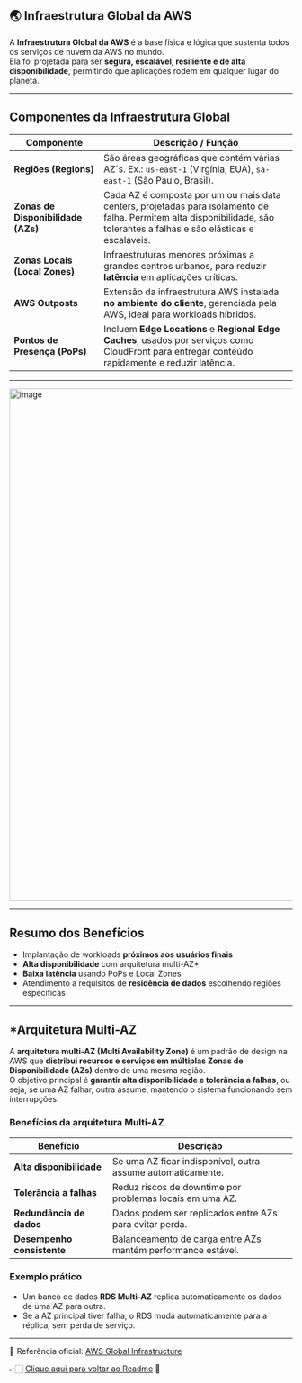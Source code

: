 ## 🌏 Infraestrutura Global da AWS

A **Infraestrutura Global da AWS** é a base física e lógica que sustenta todos os serviços de nuvem da AWS no mundo.  
Ela foi projetada para ser **segura, escalável, resiliente e de alta disponibilidade**, permitindo que aplicações rodem em qualquer lugar do planeta.  

---

## Componentes da Infraestrutura Global

| **Componente**                  | **Descrição / Função**                                                                 |
|---------------------------------|---------------------------------------------------------------------------------------|
| **Regiões (Regions)**           | São áreas geográficas que contém várias AZ´s. Ex.: `us-east-1` (Virgínia, EUA), `sa-east-1` (São Paulo, Brasil). |
| **Zonas de Disponibilidade (AZs)** | Cada AZ é composta por um ou mais data centers, projetadas para isolamento de falha. Permitem alta disponibilidade, são tolerantes a falhas e são elásticas e escaláveis. |
| **Zonas Locais (Local Zones)**   | Infraestruturas menores próximas a grandes centros urbanos, para reduzir **latência** em aplicações críticas. |
| **AWS Outposts**                | Extensão da infraestrutura AWS instalada **no ambiente do cliente**, gerenciada pela AWS, ideal para workloads híbridos. |
| **Pontos de Presença (PoPs)**   | Incluem **Edge Locations** e **Regional Edge Caches**, usados por serviços como CloudFront para entregar conteúdo rapidamente e reduzir latência. |

---

<img width="1580" height="911" alt="image" src="https://github.com/user-attachments/assets/2f131cd9-17a1-42f5-8efd-dc53ad61dc5a" />

---

## Resumo dos Benefícios

- Implantação de workloads **próximos aos usuários finais**  
- **Alta disponibilidade** com arquitetura multi-AZ*  
- **Baixa latência** usando PoPs e Local Zones  
- Atendimento a requisitos de **residência de dados** escolhendo regiões específicas  

---

## *Arquitetura Multi-AZ

A **arquitetura multi-AZ (Multi Availability Zone)** é um padrão de design na AWS que **distribui recursos e serviços em múltiplas Zonas de Disponibilidade 
(AZs)** dentro de uma mesma região.  
O objetivo principal é **garantir alta disponibilidade e tolerância a falhas**, ou seja, se uma AZ falhar, outra assume, mantendo o sistema funcionando 
sem interrupções.  

### Benefícios da arquitetura Multi-AZ

| **Benefício**                  | **Descrição** |
|--------------------------------|---------------|
| **Alta disponibilidade**        | Se uma AZ ficar indisponível, outra assume automaticamente. |
| **Tolerância a falhas**         | Reduz riscos de downtime por problemas locais em uma AZ. |
| **Redundância de dados**        | Dados podem ser replicados entre AZs para evitar perda. |
| **Desempenho consistente**      | Balanceamento de carga entre AZs mantém performance estável. |

### Exemplo prático

- Um banco de dados **RDS Multi-AZ** replica automaticamente os dados de uma AZ para outra.  
- Se a AZ principal tiver falha, o RDS muda automaticamente para a réplica, sem perda de serviço.  

---

🔗 Referência oficial: [AWS Global Infrastructure](https://aws.amazon.com/about-aws/global-infrastructure/)

👉🏻 [Clique aqui para voltar ao Readme](https://github.com/DrikaDev/Estudando-AWS-Cloud-Practitioner/blob/main/README.md) 📒
